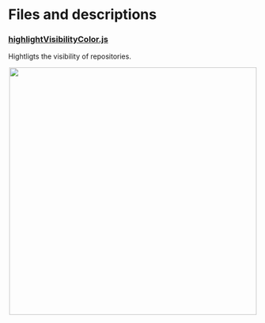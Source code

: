 # Files and descriptions

### [highlightVisibilityColor.js](github/highlightVisibilityColor.js)

Hightligts the visibility of repositories.
<p align="center">
<img  src="https://github.com/user-attachments/assets/1d786652-1ed5-4b39-bb48-f976e88d641e" height="500px"/>
</p>
